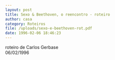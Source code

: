```yaml
---
layout: post
title: Sexo & Beethoven, o reencontro - roteiro
author: casa
category: Roteiros
file: /uploads/sexo-e-beethoven-rot.pdf
date: 1996-02-06 18:46:23
---
```

roteiro de Carlos Gerbase\
06/02/1996